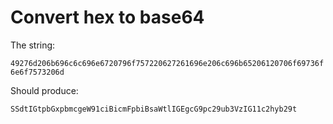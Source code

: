 # Convert hex to base64 #

The string:

`49276d206b696c6c696e6720796f757220627261696e206c696b65206120706f69736f6e6f7573206d`

Should produce:

`SSdtIGtpbGxpbmcgeW91ciBicmFpbiBsaWtlIGEgcG9pc29ub3VzIG11c2hyb29t`